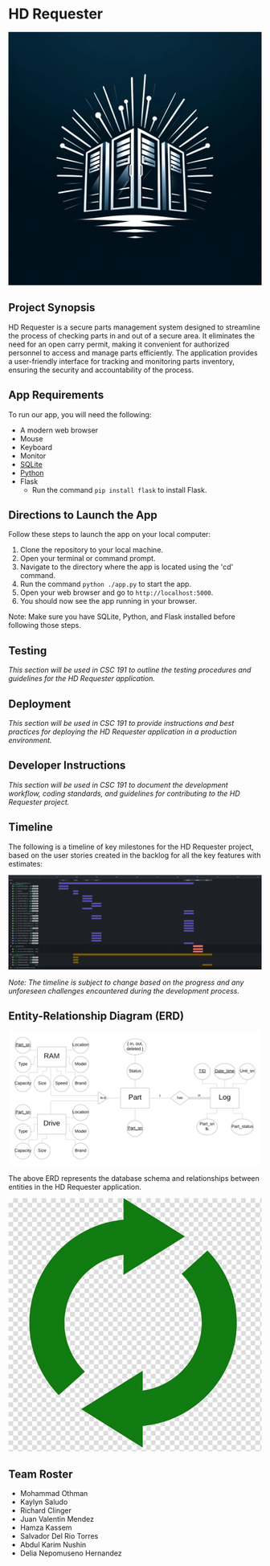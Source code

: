 # HD Requester

![HD Requester Logo](https://github.com/mnothman/HD-Requester/blob/main/HD-Requester-Logo.png)

## Project Synopsis

HD Requester is a secure parts management system designed to streamline the process of checking parts in and out of a secure area. It eliminates the need for an open carry permit, making it convenient for authorized personnel to access and manage parts efficiently. The application provides a user-friendly interface for tracking and monitoring parts inventory, ensuring the security and accountability of the process.

## App Requirements

To run our app, you will need the following:
- A modern web browser
- Mouse
- Keyboard
- Monitor
- [SQLite](https://www.sqlite.org/download.html)
- [Python](https://www.python.org/downloads)
- Flask
    - Run the command `pip install flask` to install Flask.

## Directions to Launch the App

Follow these steps to launch the app on your local computer:

1. Clone the repository to your local machine.
1. Open your terminal or command prompt.
1. Navigate to the directory where the app is located using the 'cd' command.
1. Run the command `python ./app.py` to start the app.
1. Open your web browser and go to `http://localhost:5000`.
1. You should now see the app running in your browser.

Note: Make sure you have SQLite, Python, and Flask installed before following those steps.

## Testing

*This section will be used in CSC 191 to outline the testing procedures and guidelines for the HD Requester application.*

## Deployment

*This section will be used in CSC 191 to provide instructions and best practices for deploying the HD Requester application in a production environment.*

## Developer Instructions

*This section will be used in CSC 191 to document the development workflow, coding standards, and guidelines for contributing to the HD Requester project.*

## Timeline

The following is a timeline of key milestones for the HD Requester project, based on the user stories created in the backlog for all the key features with estimates:

![Jira Timeline](https://github.com/mnothman/HD-Requester/blob/main/hd_requester_2024-05-05_08.09pm.png?raw=true)

*Note: The timeline is subject to change based on the progress and any unforeseen challenges encountered during the development process.*

## Entity-Relationship Diagram (ERD)

![ERD](https://github.com/mnothman/HD-Requester/blob/main/ER-DiagramHD_Requester.png)

The above ERD represents the database schema and relationships between entities in the HD Requester application.

![Additional Logo](https://github.com/mnothman/HD-Requester/blob/main/Logo2x.png)

## Team Roster

- Mohammad Othman
- Kaylyn Saludo
- Richard Clinger
- Juan Valentin Mendez
- Hamza Kassem
- Salvador Del Rio Torres
- Abdul Karim Nushin
- Delia Nepomuseno Hernandez